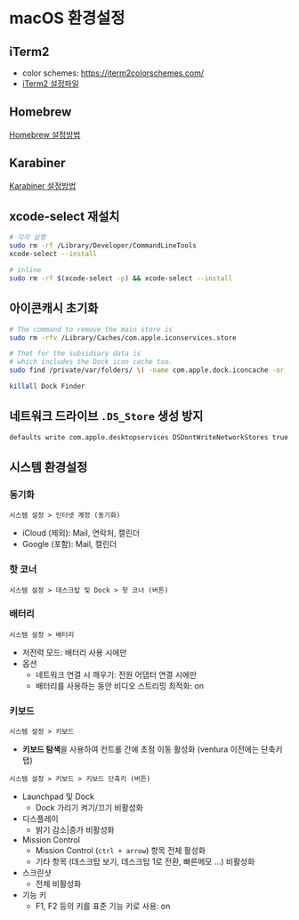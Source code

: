 # macOS 환경설정

## iTerm2

- color schemes: <https://iterm2colorschemes.com/>
- [iTerm2 설정파일](./iterm2.json)

## Homebrew

[Homebrew 설정방법](./homebrew/README.md)

## Karabiner

[Karabiner 설정방법](./karabiner/README.md)

## xcode-select 재설치

```sh
# 각각 실행
sudo rm -rf /Library/Developer/CommandLineTools
xcode-select --install

# inline
sudo rm -rf $(xcode-select -p) && xcode-select --install
```

## 아이콘캐시 초기화

```sh
# The command to remove the main store is
sudo rm -rfv /Library/Caches/com.apple.iconservices.store

# That for the subsidiary data is
# which includes the Dock icon cache too.
sudo find /private/var/folders/ \( -name com.apple.dock.iconcache -or -name com.apple.iconservices \) -exec rm -rfv {} \;

killall Dock Finder
```

## 네트워크 드라이브 `.DS_Store` 생성 방지

```sh
defaults write com.apple.desktopservices DSDontWriteNetworkStores true
```

## 시스템 환경설정

### 동기화

`시스템 설정 > 인터넷 계정 (동기화)`

- iCloud (제외): Mail, 연락처, 캘린더
- Google (포함): Mail, 캘린더

### 핫 코너

`시스템 설정 > 데스크탑 및 Dock > 핫 코너 (버튼)`

### 배터리

`시스템 설정 > 배터리`

- 저전력 모드: 배터리 사용 시에만
- 옵션
  - 네트워크 연결 시 깨우기: 전원 어댑터 연결 시에만
  - 배터리를 사용하는 동안 비디오 스트리밍 최적화: on

### 키보드

`시스템 설정 > 키보드`

- **키보드 탐색**을 사용하여 컨트롤 간에 초점 이동 활성화 (ventura 이전에는 단축키탭)

`시스템 설정 > 키보드 > 키보드 단축키 (버튼)`

- Launchpad 및 Dock
  - Dock 가리기 켜기/끄기 비활성화
- 디스플레이
  - 밝기 감소|증가 비활성화
- Mission Control
  - Mission Control (`ctrl + arrow`) 항목 전체 활성화
  - 기타 항목 (데스크탑 보기, 데스크탑 1로 전환, 빠른메모 ...) 비활성화
- 스크린샷
  - 전체 비활성화
- 기능 키
  - F1, F2 등의 키를 표준 기능 키로 사용: on
